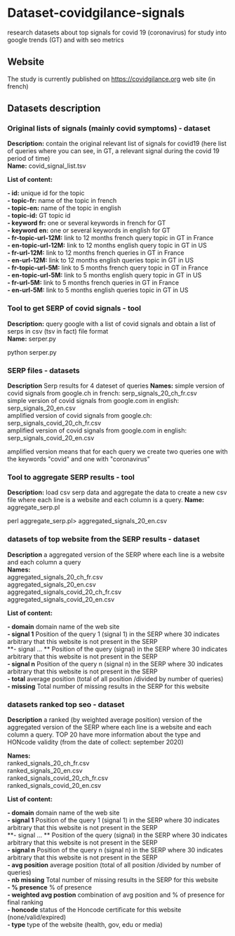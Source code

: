 # Dataset-covidgilance-signals
research datasets about top signals for covid 19 (coronavirus) for study into  google trends (GT) and with seo metrics

## Website

The study is currently published on https://covidgilance.org web site (in french)

## Datasets description

### Original lists of signals (mainly covid symptoms) - dataset

**Description:** contain the original relevant list of signals for covid19 (here list of queries where you can see, in GT, a relevant signal during the covid 19 period of time)  
**Name:** covid_signal_list.tsv  
    
**List of content:**    
    
**- id:** unique id for the topic  
**- topic-fr:** name of the topic in french  
**- topic-en:** name of the topic in english  
**- topic-id:** GT topic id  
**- keyword fr:** one or several keywords in french for GT  
**- keyword en:** one or several keywords in english for GT  
**- fr-topic-url-12M:** link to 12 months french query topic in GT in France  
**- en-topic-url-12M:** link to 12 months english query topic in GT in US  
**- fr-url-12M:** link to 12 months french queries in GT in France  
**- en-url-12M:** link to 12 months english queries topic in GT in US  
**- fr-topic-url-5M:** link to 5 months french query topic in GT in France  
**- en-topic-url-5M:** link to 5 months english query topic in GT in US  
**- fr-url-5M:** link to 5 months french queries in GT in France   
**- en-url-5M:** link to 5 months english queries topic in GT in US   

### Tool to get SERP of covid signals - tool 

**Description:** query google with a list of covid signals and obtain a list of serps in csv (tsv in fact) file format  
**Name:** serper.py  

python serper.py

### SERP files - datasets


**Description** Serp results for 4 dateset of queries
**Names:**
simple version of covid signals from google.ch in french: serp_signals_20_ch_fr.csv  
simple version of covid signals from google.com in english: serp_signals_20_en.csv  
amplified version of covid signals from google.ch: serp_signals_covid_20_ch_fr.csv  
amplified version of covid signals from google.com in english: serp_signals_covid_20_en.csv  

amplified version means that for each query we create two queries one with the keywords "covid" and one with "coronavirus"

### Tool to aggregate SERP results - tool

**Description:** load csv serp data and aggregate the data to create a new csv file where each line is a website and each column is a query.
**Name:**   aggregate_serp.pl

perl aggregate_serp.pl> aggregated_signals_20_en.csv


### datasets of top website from the SERP results - dataset

**Description** a aggregated version of the SERP where each line is a website and each column a query  
**Names:**  
aggregated_signals_20_ch_fr.csv  
aggregated_signals_20_en.csv  
aggregated_signals_covid_20_ch_fr.csv  
aggregated_signals_covid_20_en.csv  

**List of content:** 

**- domain** domain name of the web site  
**- signal 1** Position of the query 1 (signal 1) in the SERP where 30 indicates arbitrary that this website is not present in the SERP  
**- signal ... ** Position of the query (signal) in the SERP where 30 indicates arbitrary that this website is not present in the SERP  
**- signal n** Position of the query n (signal n) in the SERP where 30 indicates arbitrary that this website is not present in the SERP  
**- total** average position (total of all position /divided by number of queries)  
**- missing** Total number of missing results in the SERP for this website  


### datasets ranked top seo - dataset

**Description** a ranked (by weighted average position) version of the aggregated version of the SERP where each line is a website and each column a query.
TOP 20 have more information about the type and HONcode validity (from the date of collect: september 2020) 

**Names:**  
ranked_signals_20_ch_fr.csv  
ranked_signals_20_en.csv   
ranked_signals_covid_20_ch_fr.csv   
ranked_signals_covid_20_en.csv   

**List of content:** 

**- domain** domain name of the web site  
**- signal 1** Position of the query 1 (signal 1) in the SERP where 30 indicates arbitrary that this website is not present in the SERP  
**- signal ... ** Position of the query (signal) in the SERP where 30 indicates arbitrary that this website is not present in the SERP  
**- signal n** Position of the query n (signal n) in the SERP where 30 indicates arbitrary that this website is not present in the SERP  
**- avg position**	average position (total of all position /divided by number of queries)  
**- nb missing** Total number of missing results in the SERP for this website  
**- % presence** % of presence  
**- weighted avg postion** combination of avg position and % of presence for final ranking  
**- honcode** status of the Honcode certificate for this website (none/valid/expired)  
**- type** type of the website (health, gov, edu or media)  






